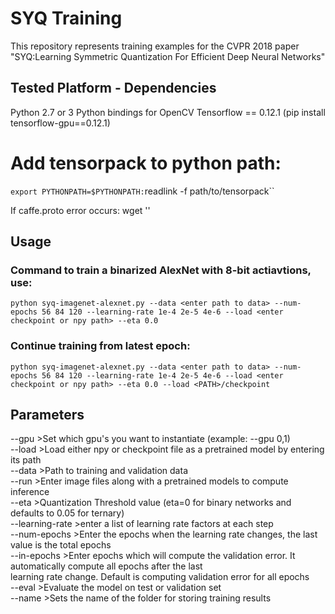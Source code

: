 # SYQ Training
This repository represents training examples for the CVPR 2018 paper "SYQ:Learning Symmetric Quantization For Efficient Deep Neural Networks"

## Tested Platform - Dependencies
Python 2.7 or 3
Python bindings for OpenCV
Tensorflow == 0.12.1 (pip install tensorflow-gpu==0.12.1)

# Add tensorpack to python path:
`export PYTHONPATH=$PYTHONPATH:`readlink -f path/to/tensorpack``

If caffe.proto error occurs:
wget ''

## Usage

### Command to train a binarized AlexNet with 8-bit actiavtions, use:
    
`python syq-imagenet-alexnet.py --data <enter path to data> --num-epochs 56 84 120 --learning-rate 1e-4 2e-5 4e-6 --load <enter checkpoint or npy path> --eta 0.0`

### Continue training from latest epoch:
    
`python syq-imagenet-alexnet.py --data <enter path to data> --num-epochs 56 84 120 --learning-rate 1e-4 2e-5 4e-6 --load <enter checkpoint or npy path> --eta 0.0 --load <PATH>/checkpoint`

## Parameters

--gpu >Set which gpu's you want to instantiate (example: --gpu 0,1) <br />
--load >Load either npy or checkpoint file as a pretrained model by entering its path <br />
--data >Path to training and validation data <br />
--run >Enter image files along with a pretrained models to compute inference <br />
--eta >Quantization Threshold value (eta=0 for binary networks and defaults to 0.05 for ternary) <br />
--learning-rate >enter a list of learning rate factors at each step <br />
--num-epochs >Enter the epochs when the learning rate changes, the last value is the total epochs <br />
--in-epochs >Enter epochs which will compute the validation error. It automatically compute all epochs after the last <br />                learning rate change. Default is computing validation error for all epochs <br />
--eval >Evaluate the model on test or validation set <br />
--name >Sets the name of the folder for storing training results <br />
